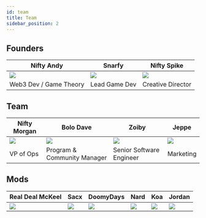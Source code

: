 ```yaml
---
id: team
title: Team
sidebar_position: 2
---
```


## Founders

| Nifty Andy              | Snarfy               | Nifty Spike              |
| ----------------------- | -------------------- | ------------------------ |
| ![](/img/NiftyAndy.png) | ![](/img/snarfy.png) | ![](/img/NiftySpike.png) |
| Web3 Dev / Game Theory  | Lead Game Dev        | Creative Director        |

## Team

| Nifty Morgan              | Bolo Dave                   | Zoiby                    | Jeppe               |
| ------------------------- | --------------------------- | ------------------------ | ------------------- |
| ![](/img/NiftyMorgan.png) | ![](/img/bolo.png)          | ![](/img/zoiby.png)      | ![](/img/jeppe.png) |
| VP of Ops                 | Program & Community Manager | Senior Software Engineer | Marketing           |

## Mods

| Real Deal McKeel       | Sacx               | DoomyDays           | Nard               | Koa               | Jordan               |
| ---------------------- | ------------------ | ------------------- | ------------------ | ----------------- | -------------------- |
| ![](/img/realdeal.png) | ![](/img/sacx.png) | ![](/img/doomy.png) | ![](/img/nard.png) | ![](/img/koa.png) | ![](/img/jordan.png) |
